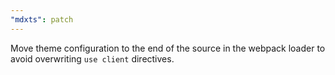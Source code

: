 ```yaml
---
"mdxts": patch
---
```


Move theme configuration to the end of the source in the webpack loader to avoid overwriting `use client` directives.
